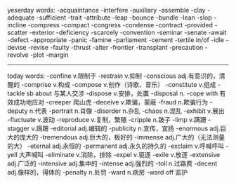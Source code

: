 yeserday words:
-acquaintance
-interfere
-auxiliary
-assemble
-clay
-adequate
-sufficient
-trait
-attribute
-leap
-bounce
-bundle
-lean
-slop
-incline
-compress
-compact
-congress
-condense
-contract
-provided
-scatter
-exterior
-deficiency
-scarcely
-convention
-seminar
-senate
-await
-defect
-appropriate
-panic
-famine
-parliament
-cement
-tertile in/of
-idle
-devise
-revise
-faulty
-thrust
-alter
-frontier
-transplant
-precaution
-revolve
-plot
-margin

---
today words:
-confine  v.限制于
-restrain  v.抑制
-conscious  adj.有意识的，清醒的
-comprise   v.构成
-compose   v.创作（诗歌、音乐）
-constitute   v.组成
-tackle sb about   与某人交涉
-dispose   v.安排，处置
-disposal   n.
-cope with  有效成功地应对
-creeper   爬山虎
-deceive   v.欺骗，蒙蔽
-fraud   n.欺骗行为
-deputy   n.代表
-portrait   n.肖像
-disorder   n.杂乱
-chaos   n.混乱
-exhibit  v.展出
-fluctuate  v.波动
-reproduce   v.复制，繁殖
-cripple   n.跛子
-limp    v.蹒跚
-stagger   v.蹒跚
-editorial   adj.编辑的
-publicity   n.宣传，宣扬
-enormous   adj.巨大的庞大的
-tremendous   adj.巨大的，极好的
-immense    adj.广大的（无法测量的大）
-eternal   adj.永恒的
-permanent   adj.永久的持久的
-exclaim   v.呼喊呼叫
-yell   大声喊叫
-eliminate    v.消除，排除
-expel    v.驱逐
-exile    v.放逐
-extensive   adj.广泛的
-intensive   adj.集中的
-intense   adj.强烈的
-toll   n.过路费
-decent   adj.像样的，得体的
-penalty   n.处罚
-ward   n.病房
-ward off  监护
